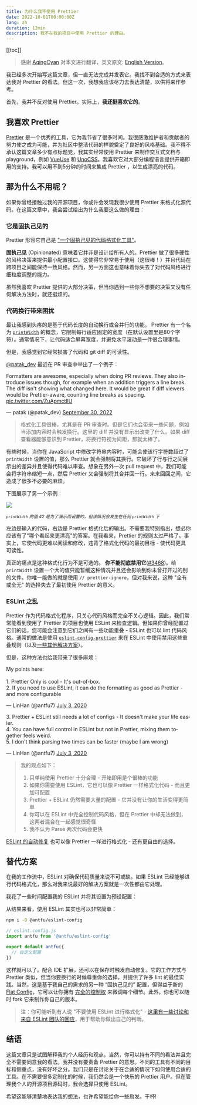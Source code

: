 ```yaml
---
title: 为什么我不使用 Prettier
date: 2022-10-01T00:00:00Z
lang: zh
duration: 12min
description: 我不在我的项目中使用 Prettier 的理由。
---
```


[[toc]]

> 感谢 [AqingCyan](https://github.com/AqingCyan) 对本文进行翻译，英文原文: [English Version](/posts/why-not-prettier)。

我已经多次开始写这篇文章，但一直无法完成并发表它。我找不到合适的方式来表达我对 Prettier 的看法。但这一次，我想我应该尽力去表达清楚，以供将来作参考。

首先，我并不反对使用 Prettier。实际上，**我还挺喜欢它的**。

## 我喜欢 Prettier

[Prettier](https://prettier.io/) 是一个优秀的工具，它为我节省了很多时间。我很感激维护者和贡献者的努力使之成为可能，并为社区中整洁代码的样貌奠定了良好的风格基础。我不得不承认这篇文章多少有点标题党，我其实经常使用 Prettier 来制作交互式文档与 playground，例如 [VueUse](https://github.com/vueuse/vueuse/blob/c7dd1a48471d0a8b4f2b5a567baa12c24504eaee/scripts/utils.ts#L36-L46) 和 [UnoCSS](https://github.com/unocss/unocss/blob/7c332f235aff2045addb60c2668331a3ccfd1359/packages/inspector/client/composables/usePrettify.ts)。我喜欢它对大部分编程语言提供开箱即用的支持。我可以用不到5分钟的时间来集成 Prettier ，以生成漂亮的代码。

## 那为什么不用呢？

如果你曾经接触过我的开源项目，你或许会发现我很少使用 Prettier 来格式化源代码。在这篇文章中，我会尝试给出为什么我要这么做的理由：

### 它是固执己见的

Prettier 形容它自己是 ["一个固执己见的代码格式化工具"](https://github.com/prettier/prettier)。

**固执己见** (Opinionated) 意味着它并非是设计给所有人的。Prettier 做了很多硬性的风格决策来提供最小配置接口。这使得它非常易于使用（这很棒！）并且代码在跨项目之间能保持一致风格。然而，另一方面这也意味着你失去了对代码风格进行细粒度调整的能力。

虽然我喜欢 Prettier 提供的大部分决策，但当你遇到一些你不想要的决策又没有任何解决方法时，就还挺烦的。

### 代码换行带来困扰

最让我感到头疼的是基于代码长度的自动换行或合并行的功能。 Prettier 有一个名为 [`printWidth`](https://prettier.io/docs/en/options.html#print-width) 的概念，它限制每行适应固定的宽度（在默认设置里是80个字符）。通常情况下，让代码适合屏幕宽度，并避免水平滚动是一件很合理事情。

但是，我感觉到它经常损害了代码和 git diff 的可读性。

[@patak_dev](https://twitter.com/patak_dev) 最近在 PR 审查中举出了一个例子：

<Tweet>
<p lang="en" dir="ltr">Formatters are awesome, especially when doing PR reviews. They also introduce issues though, for example when an addition triggers a line break. The diff isn&#39;t showing what changed here. It would be great if diff viewers would be Prettier-aware, counting line breaks as spacing. <a href="https://t.co/ZuApmctllU">pic.twitter.com/ZuApmctllU</a></p>&mdash; patak (@patak_dev) <a href="https://twitter.com/patak_dev/status/1575784199767859200?ref_src=twsrc%5Etfw">September 30, 2022</a>
</Tweet>

> 格式化工具很棒，尤其是在 PR 审查时。但是它们也会带来一些问题，例如当添加内容时会触发换行。这里的 diff 并没有显示出改变了什么。如果 diff 查看器能够意识到 Prettier，将换行符视为间距，那就太棒了。

有些时候，当你在 JavaScript 中修改字符串内容时，可能会使该行字符数超过了 `printWidth` 设置的值，那么 Prettier 就会强制将其换行。它破坏了行与行之间展示出的差异并且使得代码难以审查。想象在另外一次 pull request 中，我们可能会将字符串缩短一点，然后 Prettier 又会强制将其合并回一行。来来回回之间，它造成了很多不必要的麻烦。

下图展示了另一个示例：

<a href="https://prettier.io/playground/#N4Igxg9gdgLgprEAuc0DOMAEBXNcBOamAvJgNoA6UmmwOe+AkgCZKYCMANPQVAIYBbOGwogAggBsAZgEs4mAMJ98QiTJh9RmAL6cqNOrgIs2AJm5H8-ISJABxGf0wAlCGgAWfKFt37aPJlZMAGYLBmthTFEAZXdsAHNMADk+ACNsHz1qf0sTTAAWMN5BSNFnPncBL0wAMXw+Bky-QwY8gFYiqxLbABU3d3kAGQBPbFSEJuyW4yCANk6I22iCeJkIZJkJCCllSYBdAG4qEE4QCAAHGDWoNGRQZXwIAHcABWUEW5Q+CSe+YdvTql6mAANZwGDREqDRxwZA7CR4QHAsEQ858MCOeLIGD4bBwU5wATjZjMODMQZeeLYPjxOA1CAqPgwK5QLFfbAwCAnEDuGACCQAdXc6jgaDRYDgyxu6hkADd1MNkOA0ACQI4GDAXvV4lU4d9ESAAFZoAAe0UxEjgAEVsBB4HqEfiQGjCAQlak0nAJNzzvhHDABTJmDB3Mh8uZnY88AL6uclb7RQRZbDTgBHW3wLUXT4gBoAWigcDJZO5+Dg6ZkZa1NN1SHhBrwAhk2NxTrQFutGdhdf1To0qUDwdDSAjOL4m0xCggAlrIFFbW5Rh6aU+9adsrxjCgpNg0TAfsuYm30Rgw0tDrw2m0QA" target="_blank">
<img src="/images/prettier-print-width.png" scale-110 block m="b--5!" />
</a>

<sup><em>`printWidth` 的值 42 是为了演示而设置的，但该情况会发生在任何 `printWidth` 下</em></sup>

左边是输入的代码，右边是 Prettier 格式化后的输出。不需要我特别指出，想必你应该有了"哪个看起来更漂亮"的答案。在我看来，Prettier 的规则太过严格了。事实上，它使代码更难以阅读和修改，违背了格式化代码的最初目标 - 使代码更具可读性。

真正的痛点是这种格式化行为不是可选的。 **你不能彻底禁用它**([#3468](https://github.com/prettier/prettier/issues/3468))。给 `printWidth` 设置一个大的值只能暂缓这种情况并且还会影响到你未曾打开过的别的文件。你唯一能做的就是使用 `// prettier-ignore`，但对我来说，这种 "全有或全无" 的选择失去了最初使用 Prettier 的意义。

### ESLint 之乱

Prettier 作为代码格式化程序，只关心代码风格而完全不关心逻辑。因此，我们常常能看到使用了 Prettier 的项目也使用 ESLint 来检查逻辑。但如果你曾经配置过它们的话，您可能会注意到它们之间有一些功能重叠 - ESLint 也可以 lint 代码风格。通常的做法是使用 [`eslint-config-prettier`](https://github.com/prettier/eslint-config-prettier) 来在 ESLint 中使用禁用这些重叠规则（以及[一些其他解决方案](https://prettier.io/docs/en/integrating-with-linters.html)）。

但是，这种方法也给我带来了很多麻烦：

<Tweet conversation="none">
<p lang="en" dir="ltr">My points here:<br><br>1. Prettier Only is cool - It&#39;s out-of-box.<br>2. If you need to use ESLint, it can do the formatting as good as Prettier - and more configurable</p>&mdash; LinHan (@antfu7) <a href="https://twitter.com/antfu7/status/1279149211523538944?ref_src=twsrc%5Etfw">July 3, 2020</a>
</Tweet>

<Tweet conversation="none">
<p lang="en" dir="ltr">3. Prettier + ESLint still needs a lot of configs - It doesn&#39;t make your life easier.<br>4. You can have full control in ESLint but not in Prettier, mixing them together feels weird.<br>5. I don&#39;t think parsing two times can be faster (maybe I am wrong)</p>&mdash; LinHan (@antfu7) <a href="https://twitter.com/antfu7/status/1279149212974776320?ref_src=twsrc%5Etfw">July 3, 2020</a>
</Tweet>

> 我的观点如下：
>
> 1. 只单纯使用 Prettier 十分合理 - 开箱即用是个很棒的功能
> 2. 如果你需要使用 ESLint，它也可以像 Prettier 一样格式化代码 - 而且更加可配置
> 3. Prettier + ESLint 仍然需要大量的配置 - 它并没有让你的生活变得更简单
> 4. 你可以在 ESLint 中完全控制代码风格，但在 Prettier 中却无法做到，这两者混合在一起感觉很奇怪
> 5. 我不认为 Parse 两次代码会更快

[ESLint 的自动修复](https://developer.ibm.com/articles/auto-fix-and-format-your-javascript-with-eslint/) 也可以像 Prettier 一样进行格式化 - 还有更自由的选择。

## 替代方案

在我的工作流中，ESLint 对确保代码质量来说不可或缺。如果 ESLint 已经能够进行代码格式化，那么对我来说最好的解决方案就是一次性都由它处理。

我花了一些时间配置我的 ESLint 并将其设置为预设配置：

<GitHubLink repo="antfu/eslint-config" name="@antfu/eslint-config" />

从结果来看，使用 ESLint 其实也可以非常简单：

```bash
npm i -D @antfu/eslint-config
```

```js
// eslint.config.js
import antfu from '@antfu/eslint-config'

export default antfu({
  // 自定义配置
})
```

这样就可以了。配合 IDE 扩展，还可以在保存时触发自动修复。它的工作方式与 Prettier 类似，但当你要换行的时候尊重你的选择，并提供了许多 lint 的最佳实践。当然，这是基于我自己的需求的另一种 “固执己见的” 配置，但得益于新的 [Flat Config](https://eslint.org/docs/latest/use/configure/configuration-files-new)，它可以让你拥有 [完全的控制权](https://github.com/antfu/eslint-config#customization) 来微调每个细节。此外，你也可以随时 fork 它来制作你自己的版本。

> 注：你可能听到有人说 "不要使用 ESLint 进行格式化" - [这里有一些讨论和来自 ESLint 团队的回应](https://github.com/eslint/eslint.org/issues/435)，用于帮助你做出自己的判断。

## 结语

这篇文章只是试图解释我的个人经历和观点。当然，你可以持有不同的看法并且完全不需要同意我的看法。我并没有要责备 Prettier 的意思。不同的工具有不同的目标和侧重点，没有好坏之分。我们只是在讨论关于在合适的情况下如何使用合适的工具。在不需要很多定制化的时候，我仍然会是一个快乐的 Prettier 用户。但在管理我个人的开源项目源码时，我会选择只使用 ESLint。

希望这能够清楚地表达我的想法，也许希望能给你一些启发。干杯!
